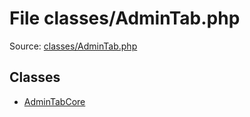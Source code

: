 File classes/AdminTab.php
=========

Source: [classes/AdminTab.php](https://github.com/PrestaShop/PrestaShop/blob/1.6.0.2/classes/AdminTab.php)


Classes
-------

* [AdminTabCore](class.AdminTabCore.md)

